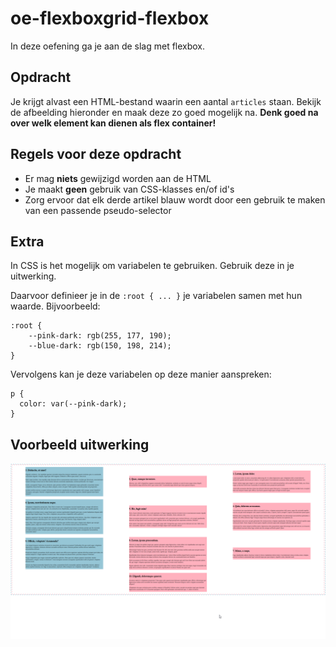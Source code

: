 # oe-flexboxgrid-flexbox
In deze oefening ga je aan de slag met flexbox.

## Opdracht
Je krijgt alvast een HTML-bestand waarin een aantal `articles` staan. 
Bekijk de afbeelding hieronder en maak deze zo goed mogelijk na.
**Denk goed na over welk element kan dienen als flex container!**

## Regels voor deze opdracht
* Er mag **niets** gewijzigd worden aan de HTML
* Je maakt **geen** gebruik van CSS-klasses en/of id's
* Zorg ervoor dat elk derde artikel blauw wordt door een gebruik te maken van een passende pseudo-selector

## Extra
In CSS is het mogelijk om variabelen te gebruiken. Gebruik deze in je uitwerking.

Daarvoor definieer je in de `:root { ... }` je variabelen samen met hun waarde.
Bijvoorbeeld: 
```
:root {
    --pink-dark: rgb(255, 177, 190);
    --blue-dark: rgb(150, 198, 214);
}
```

Vervolgens kan je deze variabelen op deze manier aanspreken:
```
p {
  color: var(--pink-dark);
}
```

## Voorbeeld uitwerking
![screen](screens/screen.png)
